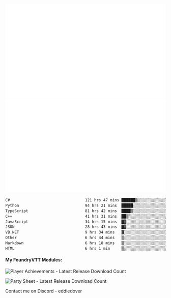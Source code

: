 
![](https://raw.githubusercontent.com/eddiedover/ghstats/master/generated/overview.svg)
![](https://raw.githubusercontent.com/eddiedover/ghstats/master/generated/languages.svg)

<!--START_SECTION:waka-->

```txt
C#                                 121 hrs 47 mins ██████▒░░░░░░░░░░░░░░░░░░   25.80 %
Python                             94 hrs 21 mins  █████░░░░░░░░░░░░░░░░░░░░   19.99 %
TypeScript                         81 hrs 42 mins  ████▒░░░░░░░░░░░░░░░░░░░░   17.31 %
C++                                41 hrs 31 mins  ██▒░░░░░░░░░░░░░░░░░░░░░░   08.80 %
JavaScript                         34 hrs 15 mins  █▓░░░░░░░░░░░░░░░░░░░░░░░   07.26 %
JSON                               28 hrs 43 mins  █▓░░░░░░░░░░░░░░░░░░░░░░░   06.08 %
VB.NET                             9 hrs 34 mins   ▓░░░░░░░░░░░░░░░░░░░░░░░░   02.03 %
Other                              6 hrs 44 mins   ▒░░░░░░░░░░░░░░░░░░░░░░░░   01.43 %
Markdown                           6 hrs 18 mins   ▒░░░░░░░░░░░░░░░░░░░░░░░░   01.34 %
HTML                               6 hrs 1 min     ▒░░░░░░░░░░░░░░░░░░░░░░░░   01.28 %
```

<!--END_SECTION:waka-->

#### My FoundryVTT Modules:

  ![Player Achievements - Latest Release Download Count](https://img.shields.io/badge/dynamic/json?label=Player%20Achievements%20-%20Downloads@latest&query=assets%5B1%5D.download_count&url=https%3A%2F%2Fapi.github.com%2Frepos%2FEddieDover%2Ffvtt-player-achievements%2Freleases%2Flatest)

  ![Party Sheet - Latest Release Download Count](https://img.shields.io/badge/dynamic/json?label=Party%20Sheet%20-%20Downloads@latest&query=assets%5B1%5D.download_count&url=https%3A%2F%2Fapi.github.com%2Frepos%2FEddieDover%2Ffvtt-party-sheet%2Freleases%2Flatest)

<a rel="me" href="https://techhub.social/@EddieDover"></a>

Contact me on Discord - eddiedover
